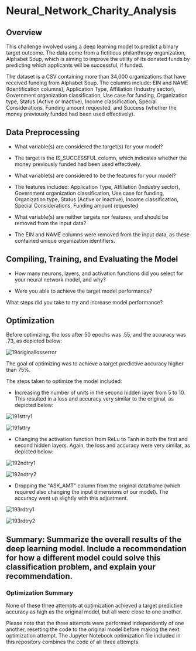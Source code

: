 # Neural_Network_Charity_Analysis

## Overview

This challenge involved using a deep learning model to predict a binary target outcome. The data come from a fictitious philanthropy organization, Alphabet Soup, which is aiming to improve the utility of its donated funds by predicting which applicants will be successful, if funded.

The dataset is a CSV containing more than 34,000 organizations that have received funding from Alphabet Soup. The columns include: EIN and NAME (Identification columns), Application Type, Affiliation (Industry sector), Government organization classification, Use case for funding, Organization type, Status (Active or Inactive), Income classification, Special Considerations, Funding amount requested, and Success (whether the money previously funded had been used effectively). 


## Data Preprocessing
* What variable(s) are considered the target(s) for your model? 
*   The target is the IS_SUCCESSFUL column, which indicates whether the money previously funded had been used effectively.

* What variable(s) are considered to be the features for your model?
*   The features included:  Application Type, Affiliation (Industry sector), Government organization classification, Use case for funding, Organization type, Status (Active or Inactive), Income classification, Special Considerations, Funding amount requested

* What variable(s) are neither targets nor features, and should be removed from the input data?
*   The EIN and NAME columns were removed from the input data, as these contained unique organization identifiers.


## Compiling, Training, and Evaluating the Model
* How many neurons, layers, and activation functions did you select for your neural network model, and why?

* Were you able to achieve the target model performance?

What steps did you take to try and increase model performance?


## Optimization

Before optimizing, the loss after 50 epochs was .55, and the accuracy was .73, as depicted below:

![19originallosserror](https://user-images.githubusercontent.com/100863488/178315798-90d600af-894e-437b-b54f-ae2dcd71f1cf.png)


The goal of optimizing was to achieve a target predictive accuracy higher than 75%. 

The steps taken to optimize the model included:

* Increasing the number of units in the second hidden layer from 5 to 10. This resulted in a loss and accuracy very similar to the original, as depicted below:

![191sttry1](https://user-images.githubusercontent.com/100863488/178316451-cc0c5a97-dcd1-40ce-99e3-f0e0bbcf0f85.png)

![191sttry](https://user-images.githubusercontent.com/100863488/178316190-513dddc1-df32-4bb9-8c39-3e6908790cb6.png)


* Changing the activation function from ReLu to Tanh in both the first and second hidden layers. Again, the loss and accuracy were very similar, as depicted below:

![192ndtry1](https://user-images.githubusercontent.com/100863488/178317219-baf6373f-1839-4b45-af89-02020672bed3.png)

![192ndtry2](https://user-images.githubusercontent.com/100863488/178317230-63a81d07-1a84-4edd-837f-1e6442d009c8.png)


* Dropping the "ASK_AMT" column from the original dataframe (which required also changing the input dimensions of our model). The accuracy went up slightly with this adjustment.

![193rdtry1](https://user-images.githubusercontent.com/100863488/178319335-a8c76ac5-94cb-400f-bc01-fe7dab22e21c.png)

![193rdtry2](https://user-images.githubusercontent.com/100863488/178319353-1fa72f40-8d34-46cc-aedc-9ef6680b708e.png)


## Summary: Summarize the overall results of the deep learning model. Include a recommendation for how a different model could solve this classification problem, and explain your recommendation.
### Optimization Summary

None of these three attempts at optimization achieved a target predictive accuracy as high as the original model, but all were close to one another. 

Please note that the three attempts were performed independently of one another, resetting the code to the original model before making the next optimization attempt. The Jupyter Notebook optimization file included in this repository combines the code of all three attempts. 


